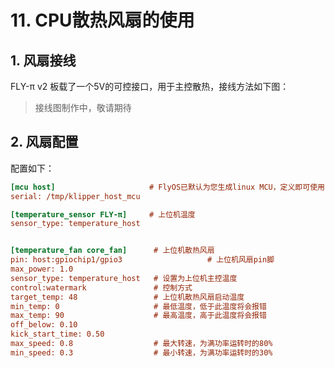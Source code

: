 

# 11. CPU散热风扇的使用

## 1. 风扇接线

FLY-π v2 板载了一个5V的可控接口，用于主控散热，接线方法如下图：

> 接线图制作中，敬请期待

## 2. 风扇配置

配置如下：

```cfg
[mcu host]                     # FlyOS已默认为您生成linux MCU，定义即可使用           
serial: /tmp/klipper_host_mcu 

[temperature_sensor FLY-π]     # 上位机温度
sensor_type: temperature_host


[temperature_fan core_fan]      # 上位机散热风扇
pin: host:gpiochip1/gpio3           	    # 上位机风扇pin脚
max_power: 1.0
sensor_type: temperature_host   # 设置为上位机主控温度
control:watermark          		# 控制方式
target_temp: 48           		# 上位机散热风扇启动温度
min_temp: 0             		# 最低温度，低于此温度将会报错
max_temp: 90            		# 最高温度，高于此温度将会报错
off_below: 0.10
kick_start_time: 0.50
max_speed: 0.8           	    # 最大转速，为满功率运转时的80%
min_speed: 0.3            	    # 最小转速，为满功率运转时的30%

```

